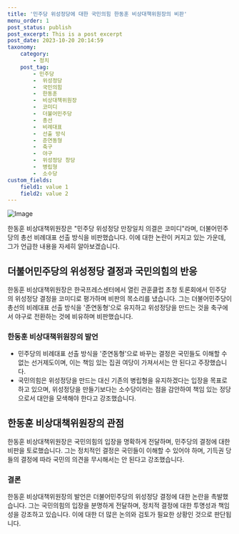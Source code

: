 ```yaml
---
title: '민주당 위성정당에 대한 국민의힘 한동훈 비상대책위원장의 비판'
menu_order: 1
post_status: publish
post_excerpt: This is a post excerpt
post_date: 2023-10-20 20:14:59
taxonomy:
    category:
        - 정치
    post_tag:
        - 민주당
        -  위성정당
        -  국민의힘
        -  한동훈
        -  비상대책위원장
        -  코미디
        -  더불어민주당
        -  총선
        -  비례대표
        -  선출 방식
        -  준연동형
        -  축구
        -  야구
        -  위성정당 창당
        -  병립형
        -  소수당
custom_fields:
    field1: value 1
    field2: value 2
---
```


![Image](https://imgnews.pstatic.net/image/057/2024/02/07/0001798044_001_20240207131501197.jpg?type=w647)


한동훈 비상대책위원장은 "민주당 위성정당 만장일치 의결은 코미디"라며, 더불어민주당의 총선 비례대표 선출 방식을 비판했습니다. 이에 대한 논란이 커지고 있는 가운데, 그가 언급한 내용을 자세히 알아보겠습니다.

## 더불어민주당의 위성정당 결정과 국민의힘의 반응

한동훈 비상대책위원장은 한국프레스센터에서 열린 관훈클럽 초청 토론회에서 민주당의 위성정당 결정을 코미디로 평가하며 비판의 목소리를 냈습니다. 그는 더불어민주당이 총선의 비례대표 선출 방식을 '준연동형'으로 유지하고 위성정당을 만드는 것을 축구에서 야구로 전환하는 것에 비유하며 비판했습니다.

### 한동훈 비상대책위원장의 발언

- 민주당의 비례대표 선출 방식을 '준연동형'으로 바꾸는 결정은 국민들도 이해할 수 없는 선거제도이며, 이는 책임 있는 집권 여당이 가져서서는 안 된다고 주장했습니다.
- 국민의힘은 위성정당을 만드는 대신 기존의 병립형을 유지하겠다는 입장을 목표로 하고 있으며, 위성정당을 만들기보다는 소수당이라는 점을 감안하여 책임 있는 정당으로서 대안을 모색해야 한다고 강조했습니다.

## 한동훈 비상대책위원장의 관점

한동훈 비상대책위원장은 국민의힘의 입장을 명확하게 전달하며, 민주당의 결정에 대한 비판을 토로했습니다. 그는 정치적인 결정은 국민들이 이해할 수 있어야 하며, 기득권 당들의 결정에 따라 국민의 의견을 무시해서는 안 된다고 강조했습니다.

### 결론

한동훈 비상대책위원장의 발언은 더불어민주당의 위성정당 결정에 대한 논란을 촉발했습니다. 그는 국민의힘의 입장을 분명하게 전달하며, 정치적 결정에 대한 투명성과 책임성을 강조하고 있습니다. 이에 대한 더 많은 논의와 검토가 필요한 상황인 것으로 판단됩니다.

